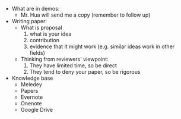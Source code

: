  - What are in demos:
    - Mr. Hua will send me a copy (remember to follow up)
 - Writing paper:
     - What is proposal
        1. what is your idea
        2. contribution
        3. evidence that it might work (e.g. similar ideas work in other fields)
     - Thinking from reviewers' viewpoint:
        1. They have limited time, so be direct
        2. They tend to deny your paper, so be rigorous
 - Knowledge base
     - Meledey
     - Papers
     - Evernote
     - Onenote
     - Google Drive
